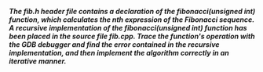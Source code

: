 ***The fib.h header file contains a declaration of the fibonacci(unsigned int) function, which calculates the nth expression of the Fibonacci sequence. A recursive implementation of the fibonacci(unsigned int) function has been placed in the source file fib.cpp. Trace the function's operation with the GDB debugger and find the error contained in the recursive implementation, and then implement the algorithm correctly in an iterative manner.***